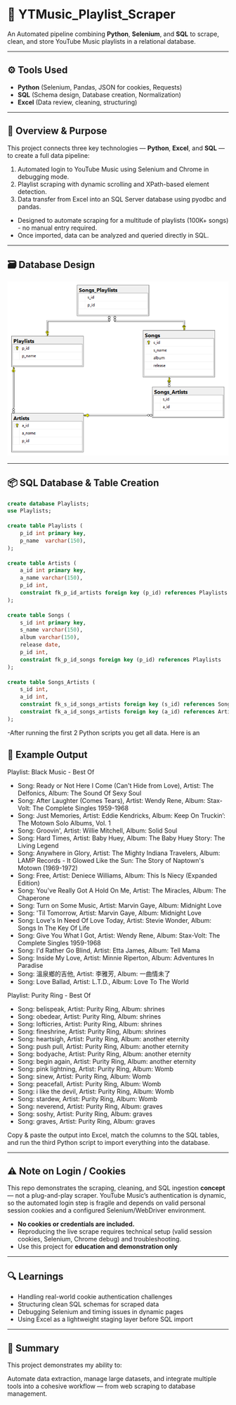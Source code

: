 # 🎵 YTMusic_Playlist_Scraper
An Automated pipeline combining **Python**, **Selenium**, and **SQL** to scrape, clean, and store YouTube Music playlists in a relational database.

---

## ⚙️ Tools Used
- **Python** (Selenium, Pandas, JSON for cookies, Requests)
- **SQL** (Schema design, Database creation, Normalization)
- **Excel** (Data review, cleaning, structuring)

---

## 🎯 Overview & Purpose

This project connects three key technologies — **Python**, **Excel**, and **SQL** — to create a full data pipeline:
1. Automated login to YouTube Music using Selenium and Chrome in debugging mode.
2. Playlist scraping with dynamic scrolling and XPath-based element detection.
3. Data transfer from Excel into an SQL Server database using pyodbc and pandas.
- Designed to automate scraping for a multitude of playlists (100K+ songs) - no manual entry required.
- Once imported, data can be analyzed and queried directly in SQL.

---

## 🗃️ Database Design


![Database Diagram](Database_Diagram.png)


---

## 📦 SQL Database & Table Creation

```sql
create database Playlists;
use Playlists;

create table Playlists (
	p_id int primary key,
	p_name	varchar(150),
);

create table Artists (
	a_id int primary key,
	a_name varchar(150),
	p_id int,
	constraint fk_p_id_artists foreign key (p_id) references Playlists
);

create table Songs (
	s_id int primary key,
	s_name varchar(150),
	album varchar(150),
	release date,
	p_id int,
	constraint fk_p_id_songs foreign key (p_id) references Playlists
);

create table Songs_Artists (
	s_id int,
	a_id int,
	constraint fk_s_id_songs_artists foreign key (s_id) references Songs,
	constraint fk_a_id_songs_artists foreign key (a_id) references Artists
);

```

-After running the first 2 Python scripts you get all data. Here is an
## 🧠 Example Output

Playlist: Black Music - Best Of
-   Song: Ready or Not Here I Come (Can't Hide from Love), Artist: The Delfonics, Album: The Sound Of Sexy Soul
-   Song: After Laughter (Comes Tears), Artist: Wendy Rene, Album: Stax-Volt: The Complete Singles 1959-1968
-   Song: Just Memories, Artist: Eddie Kendricks, Album: Keep On Truckin’: The Motown Solo Albums, Vol. 1
-   Song: Groovin', Artist: Willie Mitchell, Album: Solid Soul
-   Song: Hard Times, Artist: Baby Huey, Album: The Baby Huey Story: The Living Legend
-   Song: Anywhere in Glory, Artist: The Mighty Indiana Travelers, Album: LAMP Records - It Glowed Like the Sun: The Story of Naptown's Motown (1969-1972)
-   Song: Free, Artist: Deniece Williams, Album: This Is Niecy (Expanded Edition)
-   Song: You've Really Got A Hold On Me, Artist: The Miracles, Album: The Chaperone
-   Song: Turn on Some Music, Artist: Marvin Gaye, Album: Midnight Love
-   Song: 'Til Tomorrow, Artist: Marvin Gaye, Album: Midnight Love
-   Song: Love's In Need Of Love Today, Artist: Stevie Wonder, Album: Songs In The Key Of Life
-   Song: Give You What I Got, Artist: Wendy Rene, Album: Stax-Volt: The Complete Singles 1959-1968
-   Song: I'd Rather Go Blind, Artist: Etta James, Album: Tell Mama
-   Song: Inside My Love, Artist: Minnie Riperton, Album: Adventures In Paradise
-   Song: 溫泉鄉的吉他, Artist: 李雅芳, Album: 一曲情未了
-   Song: Love Ballad, Artist: L.T.D., Album: Love To The World

Playlist: Purity Ring - Best Of
-   Song: belispeak, Artist: Purity Ring, Album: shrines
-   Song: obedear, Artist: Purity Ring, Album: shrines
-   Song: lofticries, Artist: Purity Ring, Album: shrines
-   Song: fineshrine, Artist: Purity Ring, Album: shrines
-   Song: heartsigh, Artist: Purity Ring, Album: another eternity
-   Song: push pull, Artist: Purity Ring, Album: another eternity
-   Song: bodyache, Artist: Purity Ring, Album: another eternity
-   Song: begin again, Artist: Purity Ring, Album: another eternity
-   Song: pink lightning, Artist: Purity Ring, Album: Womb
-   Song: sinew, Artist: Purity Ring, Album: Womb
-   Song: peacefall, Artist: Purity Ring, Album: Womb
-   Song: i like the devil, Artist: Purity Ring, Album: Womb
-   Song: stardew, Artist: Purity Ring, Album: Womb
-   Song: neverend, Artist: Purity Ring, Album: graves
-   Song: soshy, Artist: Purity Ring, Album: graves
-   Song: graves, Artist: Purity Ring, Album: graves

Copy & paste the output into Excel, match the columns to the SQL tables, and run the third Python script to import everything into the database.

---

## ⚠️ Note on Login / Cookies

This repo demonstrates the scraping, cleaning, and SQL ingestion **concept** — not a plug-and-play scraper. YouTube Music’s authentication is dynamic, so the automated login step is fragile and depends on valid personal session cookies and a configured Selenium/WebDriver environment.

- **No cookies or credentials are included.**  
- Reproducing the live scrape requires technical setup (valid session cookies, Selenium, Chrome debug) and troubleshooting.  
- Use this project for **education and demonstration only** 

---

## 🔍 Learnings

- Handling real-world cookie authentication challenges
- Structuring clean SQL schemas for scraped data
- Debugging Selenium and timing issues in dynamic pages
- Using Excel as a lightweight staging layer before SQL import

---

## 💬 Summary

This project demonstrates my ability to:

Automate data extraction, manage large datasets, and integrate multiple tools into a cohesive workflow — from web scraping to database management.
